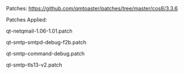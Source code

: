 Patches: https://github.com/qmtoaster/patches/tree/master/cos8/3.3.6<br>

Patches Applied: 

qt-netqmail-1.06-1.01.patch

qt-smtp-smtpd-debug-f2b.patch

qt-smtp-command-debug.patch

qt-smtp-tls13-v2.patch
